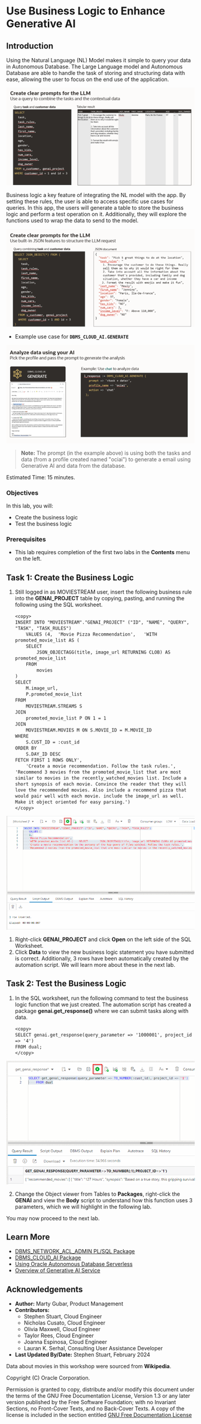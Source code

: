 # Use Business Logic to Enhance Generative AI

## Introduction

Using the Natural Language (NL) Model makes it simple to query your data in Autonomous Database. The Large Language model and Autonomous Database are able to handle the task of storing and structuring data with ease, allowing the user to focus on the end use of the application. 

![Wrapping of task rules and data to send to the model in tabular form](./images/json-prompts.png "")

Business logic a key feature of integrating the NL model with the app. By setting these rules, the user is able to access specific use cases for queries.  In this app, the users will generate a table to store the business logic and perform a test operation on it. Additionally, they will explore the functions used to wrap the data to send to the model.

![Wrapping of task rules and data to send to the model](./images/json-wrapper.png "")

- Example use case for **`DBMS_CLOUD_AI.GENERATE`** 

![Business Logic Overview](./images/intro-businesslogic.png "")

> **Note:** The prompt (in the example above) is using both the tasks and data (from a profile created named "ociai") to generate a email using Generative AI and data from the database. 

Estimated Time: 15 minutes.

### Objectives

In this lab, you will:

* Create the business logic 
* Test the business logic 

### Prerequisites

- This lab requires completion of the first two labs in the **Contents** menu on the left.

## Task 1: Create the Business Logic 

1. Still logged in as MOVIESTREAM user, insert the following business rule into the **GENAI_PROJECT** table by copying, pasting, and running the following using the SQL worksheet. 

    ```
    <copy>
    INSERT INTO "MOVIESTREAM"."GENAI_PROJECT" ("ID", "NAME", "QUERY", "TASK", "TASK_RULES")
        VALUES (4,	'Movie Pizza Recommendation',	'WITH promoted_movie_list AS (
        SELECT
            JSON_OBJECTAGG(title, image_url RETURNING CLOB) AS promoted_movie_list
        FROM
            movies
    )
    SELECT
        M.image_url,
        P.promoted_movie_list
    FROM
        MOVIESTREAM.STREAMS S
    JOIN
        promoted_movie_list P ON 1 = 1 
    JOIN
        MOVIESTREAM.MOVIES M ON S.MOVIE_ID = M.MOVIE_ID
    WHERE
        S.CUST_ID = :cust_id
    ORDER BY
        S.DAY_ID DESC
    FETCH FIRST 1 ROWS ONLY',
        'Create a movie recommendation. Follow the task rules.',	'Recommend 3 movies from the promoted_movie_list that are most similar to movies in the recently_watched_movies list. Include a short synopsis of each movie. Convince the reader that they will love the recommended movies. Also include a recommend pizza that would pair well with each movie. include the image_url as well. Make it object oriented for easy parsing.')
    </copy>
    ```

![Insert GenAI Row](./images/insert-genai-row.png "")

1. Right-click **GENAI_PROJECT** and click **Open** on the left side of the SQL Worksheet.
2. Click **Data** to view the new business logic statement you have submitted is correct. Additionally, 3 rows have been automatically created by the automation script. We will learn more about these in the next lab.

## Task 2: Test the Business Logic 

1. In the SQL worksheet, run the following command to test the business logic function that we just created. The automation script has created a package **genai.get_response()** where we can submit tasks along with data.

    ```
    <copy>
    SELECT genai.get_response(query_parameter => '1000001', project_id => '4')
    FROM dual;
    </copy>
    ```  

![Test GenAI function](./images/test-genai-function.png "")

2. Change the Object viewer from Tables to **Packages**, right-click the **GENAI** and view the **Body** script to understand how this function uses 3 parameters, which we will highlight in the following lab.
    
You may now proceed to the next lab.

## Learn More
* [DBMS\_NETWORK\_ACL\_ADMIN PL/SQL Package](https://docs.oracle.com/en/database/oracle/oracle-database/19/arpls/DBMS_NETWORK_ACL_ADMIN.html#GUID-254AE700-B355-4EBC-84B2-8EE32011E692)
* [DBMS\_CLOUD\_AI Package](https://docs.oracle.com/en-us/iaas/autonomous-database-serverless/doc/dbms-cloud-ai-package.html)
* [Using Oracle Autonomous Database Serverless](https://docs.oracle.com/en/cloud/paas/autonomous-database/adbsa/index.html)
* [Overview of Generative AI Service](https://docs.oracle.com/en-us/iaas/Content/generative-ai/overview.htm)

## Acknowledgements

  * **Author:** Marty Gubar, Product Management 
  * **Contributors:** 
    * Stephen Stuart, Cloud Engineer 
    * Nicholas Cusato, Cloud Engineer 
    * Olivia Maxwell, Cloud Engineer 
    * Taylor Rees, Cloud Engineer 
    * Joanna Espinosa, Cloud Engineer 
    * Lauran K. Serhal, Consulting User Assistance Developer
* **Last Updated By/Date:** Stephen Stuart, February 2024

Data about movies in this workshop were sourced from **Wikipedia**.

Copyright (C)  Oracle Corporation.

Permission is granted to copy, distribute and/or modify this document
under the terms of the GNU Free Documentation License, Version 1.3
or any later version published by the Free Software Foundation;
with no Invariant Sections, no Front-Cover Texts, and no Back-Cover Texts.
A copy of the license is included in the section entitled [GNU Free Documentation License](files/gnu-free-documentation-license.txt)
